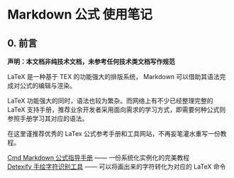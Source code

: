 # Markdown 公式 使用笔记

## 0. 前言

**声明：本文档非纯技术文档，未参考任何技术类文档写作规范**  

LaTeX 是一种基于 TEX 的功能强大的排版系统， Markdown 可以借助其语法完成对公式的编辑与渲染。  

LaTeX 功能强大的同时，语法也较为繁杂。而网络上有不少已经整理完整的 LaTeX 支持手册，推荐业余开发者采用面向需求的学习方式，即需要何种公式则参照手册学习其对应的语法。  

在这里谨推荐优秀的 LaTex 公式参考手册和工具网站，不再妄笔灌水重写一份教程。  

[Cmd Markdown 公式指导手册](https://www.zybuluo.com/codeep/note/163962#cmd-markdown-%E5%85%AC%E5%BC%8F%E6%8C%87%E5%AF%BC%E6%89%8B%E5%86%8C) —— 一份系统化实例化的完美教程  
[Detexify 手绘字符识别工具](http://detexify.kirelabs.org/classify.html) —— 可以将画出来的字符转化为对应的 LaTeX 命令  
